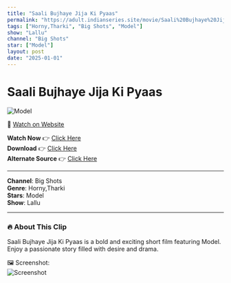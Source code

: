 ```yaml
---
title: "Saali Bujhaye Jija Ki Pyaas"
permalink: "https://adult.indianseries.site/movie/Saali%20Bujhaye%20Jija%20Ki%20Pyaas"
tags: ["Horny,Tharki", "Big Shots", "Model"]
show: "Lallu"
channel: "Big Shots"
star: ["Model"]
layout: post
date: "2025-01-01"
---
```


# Saali Bujhaye Jija Ki Pyaas

![Model](https://shorts.desisins.com/wp-content/uploads/2024/12/Thaerki-Jiju-Ki-Pyaas-Lallu-Nazar-DesiSins.com_.jpg)

🔗 [Watch on Website](https://adult.indianseries.site/movie/Saali%20Bujhaye%20Jija%20Ki%20Pyaas)

**Watch Now** 👉 [Click Here](https://adult.indianseries.site/movie/Saali%20Bujhaye%20Jija%20Ki%20Pyaas)  
**Download** 👉 [Click Here](https://adult.indianseries.site/movie/Saali%20Bujhaye%20Jija%20Ki%20Pyaas)  
**Alternate Source** 👉 [Click Here](https://adult.indianseries.site/movie/Saali%20Bujhaye%20Jija%20Ki%20Pyaas)

---

**Channel**: Big Shots  
**Genre**: Horny,Tharki  
**Stars**: Model  
**Show**: Lallu

---

### 🔥 About This Clip

Saali Bujhaye Jija Ki Pyaas is a bold and exciting short film featuring Model. Enjoy a passionate story filled with desire and drama.
 
🖼️ Screenshot:  
![Screenshot](https://shorts.desisins.com/wp-content/uploads/2024/12/Thaerki-Jiju-Ki-Pyaas-Lallu-Nazar-DesiSins.com_.jpg)
